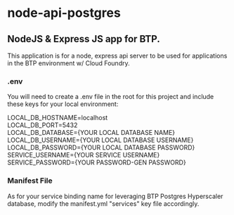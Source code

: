 # node-api-postgres
<h2>NodeJS & Express JS app for BTP.</h2>
This application is for a node, express api server to be used for applications in the BTP environment w/ Cloud Foundry.

<h3>.env</h3>
You will need to create a .env file in the root for this project and include these keys for your local environment:

LOCAL_DB_HOSTNAME=localhost<br/>
LOCAL_DB_PORT=5432<br/>
LOCAL_DB_DATABASE={YOUR LOCAL DATABASE NAME}<br/>
LOCAL_DB_USERNAME={YOUR LOCAL DATABASE USERNAME}<br/>
LOCAL_DB_PASSWORD={YOUR LOCAL DATABASE PASSWORD}<br/>
SERVICE_USERNAME={YOUR SERVICE USERNAME}<br/>
SERVICE_PASSWORD={YOUR PASSWORD-GEN PASSWORD}<br/>

<h3>Manifest File</h3>
As for your service binding name for leveraging BTP Postgres Hyperscaler database, modify the manifest.yml "services" key file accordingly.

